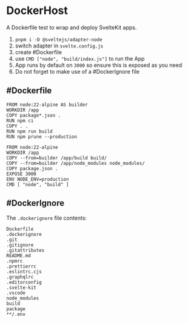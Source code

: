 # DockerHost

A Dockerfile test to wrap and deploy SvelteKit apps.

1. `pnpm i -D @sveltejs/adapter-node`
2. switch adapter in `svelte.config.js`
3. create #Dockerfile
4. use `CMD ["node", "build/index.js"]` to run the App
5. App runs by default on `3000` so ensure this is exposed as you need
6. Do not forget to make use of a #DockerIgnore file

## #Dockerfile
```
FROM node:22-alpine AS builder
WORKDIR /app
COPY package*.json .
RUN npm ci
COPY . .
RUN npm run build
RUN npm prune --production

FROM node:22-alpine
WORKDIR /app
COPY --from=builder /app/build build/
COPY --from=builder /app/node_modules node_modules/
COPY package.json .
EXPOSE 3000
ENV NODE_ENV=production
CMD [ "node", "build" ]
```
## #DockerIgnore
The `.dockerignore` file contents:
```
Dockerfile
.dockerignore
.git
.gitignore
.gitattributes
README.md
.npmrc
.prettierrc
.eslintrc.cjs
.graphqlrc
.editorconfig
.svelte-kit
.vscode
node_modules
build
package
**/.env
```
